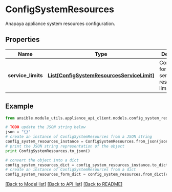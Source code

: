 # ConfigSystemResources

Anapaya appliance system resources configuration.

## Properties

Name | Type | Description | Notes
------------ | ------------- | ------------- | -------------
**service_limits** | [**List[ConfigSystemResourcesServiceLimit]**](ConfigSystemResourcesServiceLimit.md) | Configuration for per service resource limits. | [optional] 

## Example

```python
from ansible.module_utils.appliance_api_client.models.config_system_resources import ConfigSystemResources

# TODO update the JSON string below
json = "{}"
# create an instance of ConfigSystemResources from a JSON string
config_system_resources_instance = ConfigSystemResources.from_json(json)
# print the JSON string representation of the object
print ConfigSystemResources.to_json()

# convert the object into a dict
config_system_resources_dict = config_system_resources_instance.to_dict()
# create an instance of ConfigSystemResources from a dict
config_system_resources_form_dict = config_system_resources.from_dict(config_system_resources_dict)
```
[[Back to Model list]](../README.md#documentation-for-models) [[Back to API list]](../README.md#documentation-for-api-endpoints) [[Back to README]](../README.md)



